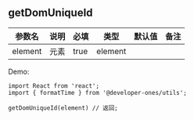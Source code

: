 
## getDomUniqueId


| 参数名 | 说明 | 必填 | 类型 | 默认值 | 备注 |
| ------  | ---- | ---- | ---- | ------ | ---- |
| element | 元素 | true | element |     |      |



Demo:

```tsx | pure
import React from 'react';
import { formatTime } from '@developer-ones/utils';

getDomUniqueId(element) // 返回;
```